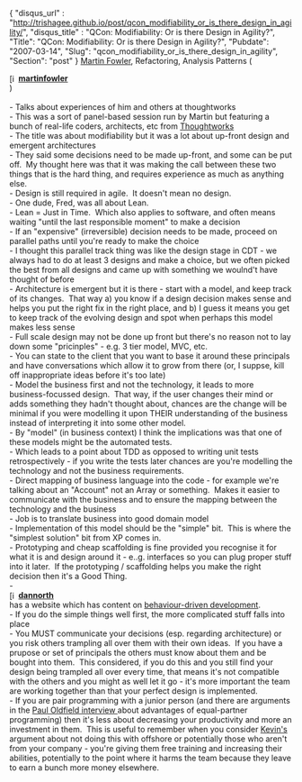 {
 "disqus_url" : "http://trishagee.github.io/post/qcon_modifiability_or_is_there_design_in_agility/",
 "disqus_title" : "QCon: Modifiability: Or is there Design in Agility?",
 "Title": "QCon: Modifiability: Or is there Design in Agility?",
 "Pubdate": "2007-03-14",
 "Slug": "qcon_modifiability_or_is_there_design_in_agility",
 "Section": "post"
}
<a href="http://www.martinfowler.com/">Martin Fowler</a>, Refactoring, Analysis Patterns (<br /><div class="ljuser"><a href="http://syndicated.livejournal.com/martinfowler/profile"><img alt="[info]" height="16" src="http://stat.livejournal.com/img/syndicated.gif" style="border: 0pt none; vertical-align: bottom;" width="16" /></a><a href="http://syndicated.livejournal.com/martinfowler/"><b>martinfowler</b></a></div>)<br /><br />- Talks about experiences of him and others at thoughtworks<br />- This was a sort of panel-based session run by Martin but featuring a bunch of real-life coders, architects, etc from <a href="http://www.thoughtworks.co.uk/index.html">Thoughtworks</a><br />- The title was about modifiability but it was a lot about up-front design and emergent architectures<br />- They said some decisions need to be made up-front, and some can be put off.&nbsp; My thought here was that it was making the call between these two things that is the hard thing, and requires experience as much as anything else.<br />- Design is still required in agile.&nbsp; It doesn't mean no design.<br />- One dude, Fred, was all about Lean.<br />- Lean = Just in Time.&nbsp; Which also applies to software, and often means waiting "until the last responsible moment" to make a decision<br />- If an "expensive" (irreversible) decision needs to be made, proceed on parallel paths until you're ready to make the choice<br />- I thought this parallel track thing was like the design stage in CDT - we always had to do at least 3 designs and make a choice, but we often picked the best from all designs and came up with something we woulnd't have thought of before<br />- Architecture is emergent but it is there - start with a model, and keep track of its changes.&nbsp; That way a) you know if a design decision makes sense and helps you put the right fix in the right place, and b) I guess it means you get to keep track of the evolving design and spot when perhaps this model makes less sense<br />- Full scale design may not be done up front but there's no reason not to lay down some "pricinples" - e.g. 3 tier model, MVC, etc.&nbsp; <br />- You can state to the client that you want to base it around these principals and have conversations which allow it to grow from there (or, I suppse, kill off inappropriate ideas before it's too late)<br />- Model the business first and not the technology, it leads to more business-focussed design.&nbsp; That way, if the user changes their mind or adds something they hadn't thought about, chances are the change will be minimal if you were modelling it upon THEIR understanding of the business instead of interpreting it into some other model.<br />- By "model" (in business context) I think the implications was that one of these models might be the automated tests.<br />- Which leads to a point about TDD as opposed to writing unit tests retrospectively - if you write the tests later chances are you're modelling the technology and not the business requirements.<br />- Direct mapping of business language into the code - for example we're talking about an "Account" not an Array or something.&nbsp; Makes it easier to communicate with the business and to ensure the mapping between the technology and the business<br />- Job is to translate business into good domain model<br />- Implementation of this model should be the "simple" bit.&nbsp; This is where the "simplest solution" bit from XP comes in.<br />- Prototyping and cheap scaffolding is fine provided you recognise it for what it is and design around it - e..g. interfaces so you can plug proper stuff into it later.&nbsp; If the prototyping / scaffolding helps you make the right decision then it's a Good Thing.<br />- <br /><div class="ljuser"><a href="http://syndicated.livejournal.com/dannorth/profile"><img alt="[info]" height="16" src="http://stat.livejournal.com/img/syndicated.gif" style="border: 0pt none; vertical-align: bottom;" width="16" /></a><a href="http://syndicated.livejournal.com/dannorth/"><b>dannorth</b></a></div>has a website which has content on <a href="http://dannorth.net/introducing-bdd/">behaviour-driven development</a>.<br />- If you do the simple things well first, the more complicated stuff falls into place<br />- You MUST communicate your decisions (esp. regarding architecture) or you risk others trampling all over them with their own ideas.&nbsp; If you have a prupose or set of principals the others must know about them and be bought into them.&nbsp; This considered, if you do this and you still find your design being trampled all over every time, that means it's not compatible with the others and you might as well let it go - it's more important the team are working together than that your perfect design is implemented.<br />- If you are pair programming with a junior person (and there are arguments in the <a href="http://www.infoq.com/articles/paul-oldfield-interview">Paul Oldfield interview </a>about advantages of equal-partner programming) then it's less about decreasing your productivity and more an investment in them.&nbsp; This is useful to remember when you consider <a href="http://www.thepragmaticarchitect.com/pages/kseal.html">Kevin's </a>argument about not doing this with offshore or potentially those who aren't from your company - you're giving them free training and increasing their abilities, potentially to the point where it harms the team because they leave to earn a bunch more money elsewhere.
